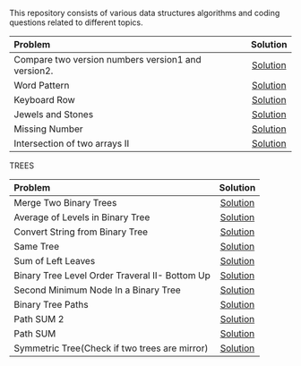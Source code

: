  This repository consists of various data structures algorithms and coding questions related to different topics.


| Problem | Solution |
| :------------ | :----------: |
| Compare two version numbers version1 and version2.|[Solution](MixedQuestions/CompareVersionNumber.java)|
| Word Pattern                                      |[Solution](MixedQuestions/WordPattern.java)|
| Keyboard Row                                      |[Solution](MixedQuestions/KeyboardRow.java)|
| Jewels and Stones                                 |[Solution](MixedQuestions/JewelsandStones.java)|
| Missing Number                                    |[Solution](MixedQuestions/MissingNumber.java)|
| Intersection of two arrays II                     |[Solution](MixedQuestions/IntersectionofTwoArrays2.java)|



 TREES
 
 | Problem | Solution |
 | :------------- | :----------: |
 | Merge Two Binary Trees                                 |[Solution](Trees/MergeTwoBinaryTrees.java)|
 | Average of Levels in Binary Tree                       |[Solution](Trees/AverageofLevelsInBinaryTree.java)|
 | Convert String from Binary Tree                        |[Solution](Trees/StringfromBinaryTree.java)|
 | Same Tree                                              |[Solution](Trees/SameTree.java)|
 | Sum of Left Leaves                                     |[Solution](Trees/SumofLeftLeaves.java)|
 | Binary Tree Level Order Traveral II- Bottom Up         |[Solution](Trees/LeverOrderTraversal2.java)|
 | Second Minimum Node In a Binary Tree                   |[Solution](Trees/SecMinNodeinBT.java)|
 | Binary Tree  Paths                                     |[Solution](Trees/BinaryTreePaths.java)|
 | Path SUM 2                                             |[Solution](Trees/PathSum2.java)|
 | Path SUM                                               |[Solution](Trees/PathSum.java)|
 | Symmetric Tree(Check if two trees are mirror)          |[Solution](Trees/SymmetricTree.java)|   

  
 
 
    
 